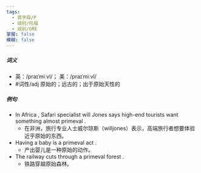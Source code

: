 ```yaml
---
tags:
  - 首字母/P
  - 级别/托福
  - 级别/GRE
掌握: false
模糊: false
---
```

##### 词义
- 英：/praɪˈmiːvl/； 美：/praɪˈmiːvl/
- #词性/adj  原始的；远古的；出于原始天性的
##### 例句
- In Africa , Safari specialist will Jones says high-end tourists want something almost primeval .
	- 在非洲，旅行专业人士威尔琼斯（willjones）表示，高端旅行者想要体验近乎原始的东西。
- Having a baby is a primeval act .
	- 产出婴儿是一种原始的动作。
- The railway cuts through a primeval forest .
	- 铁路穿越原始森林。
